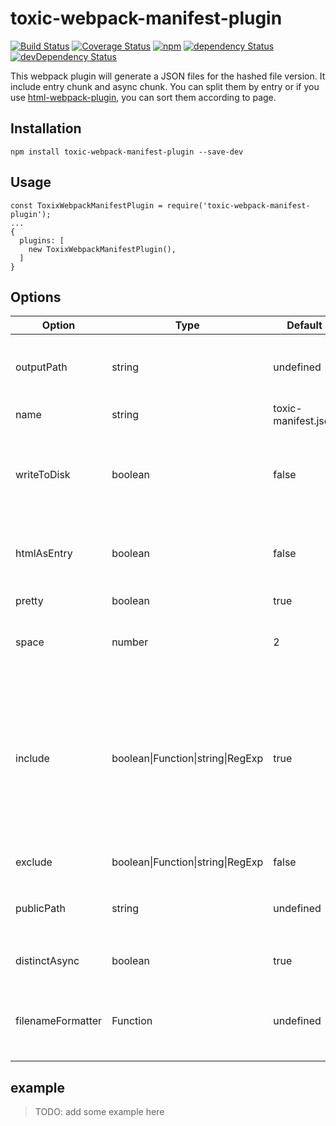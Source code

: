 # toxic-webpack-manifest-plugin

[![Build Status](https://img.shields.io/travis/toxic-johann/toxic-webpack-manifest-plugin/master.svg?style=flat-square)](https://travis-ci.org/toxic-johann/toxic-webpack-manifest-plugin.svg?branch=master)
[![Coverage Status](https://img.shields.io/coveralls/toxic-johann/toxic-webpack-manifest-plugin/master.svg?style=flat-square)](https://coveralls.io/github/toxic-johann/toxic-webpack-manifest-plugin?branch=master)
[![npm](https://img.shields.io/npm/v/toxic-webpack-manifest-plugin.svg?colorB=brightgreen&style=flat-square)](https://www.npmjs.com/package/toxic-webpack-manifest-plugin)
[![dependency Status](https://david-dm.org/toxic-johann/toxic-webpack-manifest-plugin.svg)](https://david-dm.org/toxic-johann/toxic-webpack-manifest-plugin)
[![devDependency Status](https://david-dm.org/toxic-johann/toxic-webpack-manifest-plugin/dev-status.svg)](https://david-dm.org/toxic-johann/toxic-webpack-manifest-plugin?type=dev)

This webpack plugin will generate a JSON files for the hashed file version. It include entry  chunk and async chunk. You can split them by entry or if you use [html-webpack-plugin](https://github.com/jantimon/html-webpack-plugin), you can sort them according to page.

## Installation

```shell
npm install toxic-webpack-manifest-plugin --save-dev
```

## Usage

```shell
const ToxixWebpackManifestPlugin = require('toxic-webpack-manifest-plugin');
...
{
  plugins: [
    new ToxixWebpackManifestPlugin(),
  ]
}
```

## Options

| Option            | Type                              | Default             | Description                              |
| ----------------- | --------------------------------- | ------------------- | ---------------------------------------- |
| outputPath        | string                            | undefined           | the output path of manifest. we will use the webpack `output.path` as default |
| name              | string                            | toxic-manifest.json | manifest name                            |
| writeToDisk       | boolean                           | false               | Write the manifest to disk using `fs` , it's useful if you are using webpack-dev-server and need to update the file. |
| htmlAsEntry       | boolean                           | false               | If you use [html-webpack-plugin](https://github.com/jantimon/html-webpack-plugin), we can split the file accroding to page. |
| pretty            | boolean                           | true                | need to prettify the output json         |
| space             | number                            | 2                   | The number use by JSON.stringify when using pretty. |
| include           | boolean\|Function\|string\|RegExp | true                | To check should we include the file. `true` means include all, `false` means exclude all. The string will be transfer into RegExp, which means only include when it match the RegExp. The function should return  boolean. |
| exclude           | boolean\|Function\|string\|RegExp | false               | the opposite of include                  |
| publicPath        | string                            | undefined           | the publicPath for file, use the webpack `output.publicPath` as default one. |
| distinctAsync     | boolean                           | true                | should we clarify which one is async     |
| filenameFormatter | Function                          | undefined           | You can change the filename if you provide this. You can get the filename  and publicPath |

## example

> TODO: add some example here